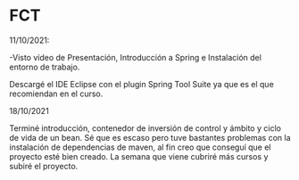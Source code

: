 # FCT



11/10/2021:

-Visto vídeo de Presentación, Introducción a Spring e Instalación del entorno de trabajo.

Descargé el IDE Eclipse con el plugin Spring Tool Suite ya que es el que recomiendan en el curso.




18/10/2021

Terminé introducción, contenedor de inversión de control y ámbito y ciclo de vida de un bean.
Sé que es escaso pero tuve bastantes problemas con la instalación de dependencias de maven, al fin creo que conseguí que el proyecto esté bien creado. La semana que viene cubriré más cursos y subiré el proyecto.
